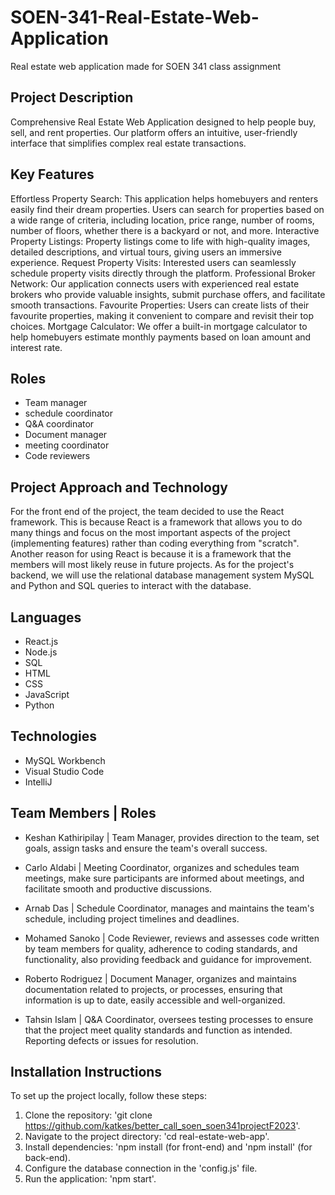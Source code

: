 # SOEN-341-Real-Estate-Web-Application
Real estate web application made for SOEN 341 class assignment 

## Project Description 
Comprehensive Real Estate Web Application designed to help people buy, sell, and rent properties. Our platform offers an intuitive, user-friendly interface that simplifies complex real estate transactions.

## Key Features 
Effortless Property Search: This application helps homebuyers and renters easily find their dream properties. Users can search for properties based on a wide range of criteria, including location, price range, number of rooms, number of floors, whether there is a backyard or not, and more.
Interactive Property Listings: Property listings come to life with high-quality images, detailed descriptions, and virtual tours, giving users an immersive experience.
Request Property Visits: Interested users can seamlessly schedule property visits directly through the platform.
Professional Broker Network: Our application connects users with experienced real estate brokers who provide valuable insights, submit purchase offers, and facilitate smooth transactions.
Favourite Properties: Users can create lists of their favourite properties, making it convenient to compare and revisit their top choices.
Mortgage Calculator: We offer a built-in mortgage calculator to help homebuyers estimate monthly payments based on loan amount and interest rate.

## Roles

- Team manager
- schedule coordinator
- Q&A coordinator
- Document manager
- meeting coordinator
- Code reviewers

## Project Approach and Technology
For the front end of the project, the team decided to use the React framework. This is because React is a framework that allows you to do many things and focus on the most important aspects of the project (implementing features) rather than coding everything from "scratch". Another reason for using React is because it is a framework that the members will most likely reuse in future projects. As for the project's backend, we will use the relational database management system MySQL and Python and SQL queries to interact with the database.

## Languages
- React.js
- Node.js
- SQL
- HTML
- CSS
- JavaScript
- Python

## Technologies
- MySQL Workbench
- Visual Studio Code
- IntelliJ

## Team Members | Roles

- Keshan Kathiripilay | Team Manager, provides direction to the team, set goals, assign tasks and ensure the team's overall success.

- Carlo Aldabi | Meeting Coordinator, organizes and schedules team meetings, make sure participants are informed about meetings, and facilitate smooth and productive discussions.

- Arnab Das | Schedule Coordinator, manages and maintains the team's schedule, including project timelines and deadlines.

- Mohamed Sanoko | Code Reviewer, reviews and assesses code written by team members for quality, adherence to coding standards, and functionality, also providing feedback and guidance for improvement.
 
- Roberto Rodriguez | Document Manager, organizes and maintains documentation related to projects, or processes, ensuring that information is up to date, easily accessible and well-organized.

- Tahsin Islam | Q&A Coordinator, oversees testing processes to ensure that the project meet quality standards and function as intended. Reporting defects or issues for resolution.

## Installation Instructions
To set up the project locally, follow these steps: 
1. Clone the repository: 'git clone https://github.com/katkes/better_call_soen_soen341projectF2023'.
2. Navigate to the project directory: 'cd real-estate-web-app'.
3. Install dependencies: 'npm install (for front-end) and 'npm install' (for back-end).
4. Configure the database connection in the 'config.js' file.
5. Run the application: 'npm start'.
